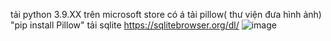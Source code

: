 tải python 3.9.XX trên microsoft store có á
tải pillow( thư viện đưa hình ảnh) "pip install Pillow"
tải sqlite https://sqlitebrowser.org/dl/
![image](https://github.com/DrSinnnner/QuanLyHieuSach/assets/131337271/1a4ae089-87d8-47ea-9ba8-096ad5609f86)
